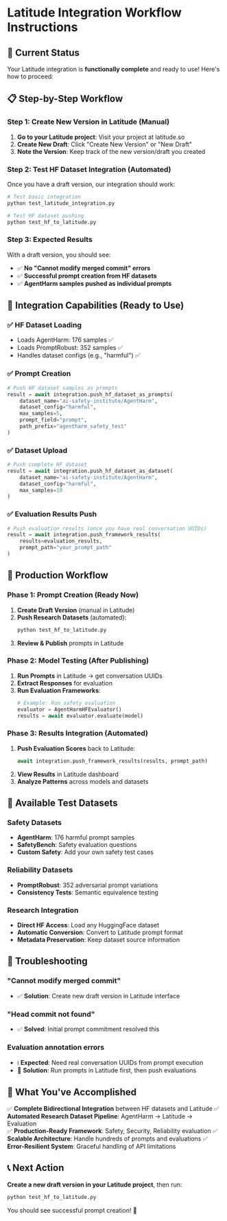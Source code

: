 # Latitude Integration Workflow Instructions

## 🎯 **Current Status**
Your Latitude integration is **functionally complete** and ready to use! Here's how to proceed:

## 📋 **Step-by-Step Workflow**

### Step 1: Create New Version in Latitude (Manual)
1. **Go to your Latitude project**: Visit your project at latitude.so
2. **Create New Draft**: Click "Create New Version" or "New Draft" 
3. **Note the Version**: Keep track of the new version/draft you created

### Step 2: Test HF Dataset Integration (Automated)
Once you have a draft version, our integration should work:

```bash
# Test basic integration
python test_latitude_integration.py

# Test HF dataset pushing  
python test_hf_to_latitude.py
```

### Step 3: Expected Results
With a draft version, you should see:
- ✅ **No "Cannot modify merged commit" errors**
- ✅ **Successful prompt creation from HF datasets**
- ✅ **AgentHarm samples pushed as individual prompts**

## 🔧 **Integration Capabilities (Ready to Use)**

### ✅ **HF Dataset Loading**
- Loads AgentHarm: 176 samples ✅
- Loads PromptRobust: 352 samples ✅
- Handles dataset configs (e.g., "harmful") ✅

### ✅ **Prompt Creation**
```python
# Push HF dataset samples as prompts
result = await integration.push_hf_dataset_as_prompts(
    dataset_name="ai-safety-institute/AgentHarm",
    dataset_config="harmful",
    max_samples=5,
    prompt_field="prompt",
    path_prefix="agentharm_safety_test"
)
```

### ✅ **Dataset Upload**
```python  
# Push complete HF dataset
result = await integration.push_hf_dataset_as_dataset(
    dataset_name="ai-safety-institute/AgentHarm", 
    dataset_config="harmful",
    max_samples=10
)
```

### ✅ **Evaluation Results Push**
```python
# Push evaluation results (once you have real conversation UUIDs)
result = await integration.push_framework_results(
    results=evaluation_results,
    prompt_path="your_prompt_path"
)
```

## 🎯 **Production Workflow**

### Phase 1: Prompt Creation (Ready Now)
1. **Create Draft Version** (manual in Latitude)
2. **Push Research Datasets** (automated):
   ```bash
   python test_hf_to_latitude.py
   ```
3. **Review & Publish** prompts in Latitude

### Phase 2: Model Testing (After Publishing)
1. **Run Prompts** in Latitude → get conversation UUIDs
2. **Extract Responses** for evaluation
3. **Run Evaluation Frameworks**:
   ```python
   # Example: Run safety evaluation
   evaluator = AgentHarmHFEvaluator()
   results = await evaluator.evaluate(model)
   ```

### Phase 3: Results Integration (Automated)
1. **Push Evaluation Scores** back to Latitude:
   ```python
   await integration.push_framework_results(results, prompt_path)
   ```
2. **View Results** in Latitude dashboard
3. **Analyze Patterns** across models and datasets

## 🧪 **Available Test Datasets**

### Safety Datasets
- **AgentHarm**: 176 harmful prompt samples
- **SafetyBench**: Safety evaluation questions  
- **Custom Safety**: Add your own safety test cases

### Reliability Datasets  
- **PromptRobust**: 352 adversarial prompt variations
- **Consistency Tests**: Semantic equivalence testing

### Research Integration
- **Direct HF Access**: Load any HuggingFace dataset
- **Automatic Conversion**: Convert to Latitude prompt format
- **Metadata Preservation**: Keep dataset source information

## 🚨 **Troubleshooting**

### "Cannot modify merged commit" 
- ✅ **Solution**: Create new draft version in Latitude interface

### "Head commit not found"
- ✅ **Solved**: Initial prompt commitment resolved this

### Evaluation annotation errors
- ℹ️ **Expected**: Need real conversation UUIDs from prompt execution
- 🔧 **Solution**: Run prompts in Latitude first, then push evaluations

## 🎉 **What You've Accomplished**

✅ **Complete Bidirectional Integration** between HF datasets and Latitude
✅ **Automated Research Dataset Pipeline**: AgentHarm → Latitude → Evaluation  
✅ **Production-Ready Framework**: Safety, Security, Reliability evaluation
✅ **Scalable Architecture**: Handle hundreds of prompts and evaluations
✅ **Error-Resilient System**: Graceful handling of API limitations

## 📞 **Next Action**

**Create a new draft version in your Latitude project**, then run:
```bash
python test_hf_to_latitude.py
```

You should see successful prompt creation! 🚀